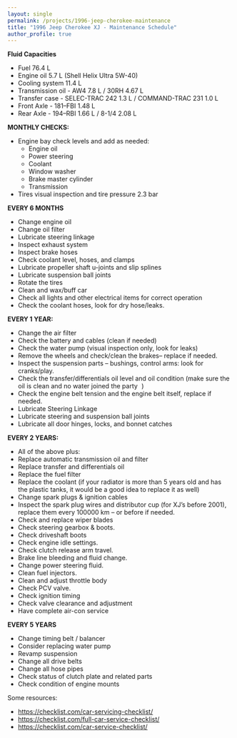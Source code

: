 ```yaml
---
layout: single
permalink: /projects/1996-jeep-cherokee-maintenance
title: "1996 Jeep Cherokee XJ - Maintenance Schedule"
author_profile: true
---
```


**Fluid Capacities**
* Fuel 76.4 L
* Engine oil 5.7 L (Shell Helix Ultra 5W-40)
* Cooling system 11.4 L 
* Transmission oil - AW4 7.8 L / 30RH 4.67 L
* Transfer case - SELEC-TRAC 242 1.3 L / COMMAND-TRAC 231 1.0 L
* Front Axle - 181–FBI 1.48 L
* Rear Axle - 194–RBI 1.66 L / 8-1/4  2.08 L

**MONTHLY CHECKS:**
* Engine bay check levels and add as needed:
    * Engine oil 
    * Power steering 
    * Coolant
    * Window washer
    * Brake master cylinder
    * Transmission 
* Tires visual inspection and tire pressure 2.3 bar


**EVERY 6 MONTHS** 
* Change engine oil
* Change oil filter
* Lubricate steering linkage
* Inspect exhaust system
* Inspect brake hoses
* Check coolant level, hoses, and clamps
* Lubricate propeller shaft u-joints and slip splines
* Lubricate suspension ball joints
* Rotate the tires 
* Clean and wax/buff car
* Check all lights and other electrical items for correct operation
* Check the coolant hoses, look for dry hose/leaks.


**EVERY 1 YEAR:**
* Change the air filter
* Check the battery and cables (clean if needed)
* Check the water pump (visual inspection only, look for leaks)
* Remove the wheels and check/clean the brakes– replace if needed.
* Inspect the suspension parts – bushings, control arms: look for cranks/play.
* Check the transfer/differentials oil level and oil condition (make sure the oil is clean and no water joined the party ![🙂](data:image/png;base64,iVBORw0KGgoAAAANSUhEUgAAAAEAAAABCAQAAAC1HAwCAAAAC0lEQVR42mNgYAAAAAMAASsJTYQAAAAASUVORK5CYII=) )
* Check the engine belt tension and the engine belt itself, replace if needed.
* Lubricate Steering Linkage
* Lubricate steering and suspension ball joints
* Lubricate all door hinges, locks, and bonnet catches


**EVERY 2 YEARS:**
* All of the above plus:
* Replace automatic transmission oil and filter
* Replace transfer and differentials oil
* Replace the fuel filter
* Replace the coolant (if your radiator is more than 5 years old and has the plastic tanks, it would be a good idea to replace it as well)
* Change spark plugs & ignition cables
* Inspect the spark plug wires and distributor cup (for XJ’s before 2001), replace them every 100000 km – or before if needed.
* Check and replace wiper blades
* Check steering gearbox & boots.
* Check driveshaft boots
* Check engine idle settings.
* Check clutch release arm travel.
* Brake line bleeding and fluid change.
* Change power steering fluid.
* Clean fuel injectors.
* Clean and adjust throttle body
* Check PCV valve.
* Check ignition timing
* Check valve clearance and adjustment
* Have complete air-con service


**EVERY 5 YEARS**
* Change timing belt / balancer
* Consider replacing water pump
* Revamp suspension
* Change all drive belts
* Change all hose pipes
* Check status of clutch plate and related parts
* Check condition of engine mounts


Some resources:
* https://checklist.com/car-servicing-checklist/
* https://checklist.com/full-car-service-checklist/
* https://checklist.com/car-service-checklist/

